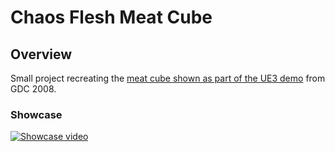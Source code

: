 # Chaos Flesh Meat Cube

## Overview
Small project recreating the [meat cube shown as part of the UE3 demo](https://www.youtube.com/watch?v=imPJ9a1KwEw) from GDC 2008.

### Showcase
[![Showcase video](https://img.youtube.com/vi/3XSOZwfJTDc/0.jpg)](https://www.youtube.com/watch?v=3XSOZwfJTDc "Showcase video")
